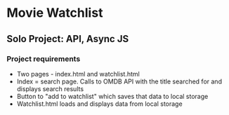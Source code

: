 # Movie Watchlist

## Solo Project: API, Async JS

### Project requirements

  - Two pages - index.html and watchlist.html
  - Index = search page. Calls to OMDB API with the title searched for and displays search results
  - Button to "add to watchlist" which saves that data to local storage
  - Watchlist.html loads and displays data from local storage

